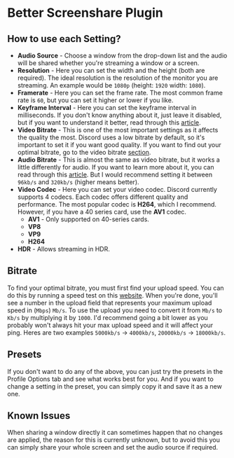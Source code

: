 # Better Screenshare Plugin

## How to use each Setting?

-   **Audio Source** - Choose a window from the drop-down list and the audio will be shared whether you're streaming a window or a screen.
-   **Resolution** - Here you can set the width and the height (both are required). The ideal resolution is the resolution of the monitor you are streaming. An example would be `1080p` (height: `1920` width: `1080`).
-   **Framerate** - Here you can set the frame rate. The most common frame rate is `60`, but you can set it higher or lower if you like.
-   **Keyframe Interval** - Here you can set the keyframe interval in milliseconds. If you don't know anything about it, just leave it disabled, but if you want to understand it better, read through this [article](https://filmora.wondershare.com/video-editing/keyframe-interval-obs.html).
-   **Video Bitrate** - This is one of the most important settings as it affects the quality the most. Discord uses a low bitrate by default, so it's important to set it if you want good quality. If you want to find out your optimal bitrate, go to the video bitrate [section](https://github.com/Vendicated/Vencord/tree/main/src/plugins/betterScreenshare#video-bitrate).
-   **Audio Bitrate** - This is almost the same as video bitrate, but it works a little differently for audio. If you want to learn more about it, you can read through this [article](https://www.adobe.com/creativecloud/video/discover/audio-bitrate.html). But I would recommend setting it between `96kb/s` and `320kb/s` (higher means better).
-   **Video Codec** - Here you can set your video codec. Discord currently supports 4 codecs. Each codec offers different quality and performance. The most popular codec is **H264**, which I recommend. However, if you have a 40 series card, use the **AV1** codec.
    -   **AV1** - Only supported on 40-series cards.
    -   **VP8**
    -   **VP9**
    -   **H264**
-   **HDR** - Allows streaming in HDR.

## Bitrate

To find your optimal bitrate, you must first find your upload speed. You can do this by running a speed test on this [website](https://www.speedtest.net/). When you're done, you'll see a number in the upload field that represents your maximum upload speed in (`Mbps`) `Mb/s`. To use the upload you need to convert it from `Mb/s` to `Kb/s` by multiplying it by `1000`. I'd recommend going a bit lower as you probably won't always hit your max upload speed and it will affect your ping. Heres are two examples `5000kb/s` -> `4000kb/s`, `20000kb/s` -> `18000kb/s`.

## Presets

If you don't want to do any of the above, you can just try the presets in the Profile Options tab and see what works best for you. And if you want to change a setting in the preset, you can simply copy it and save it as a new one.

## Known Issues

When sharing a window directly it can sometimes happen that no changes are applied, the reason for this is currently unknown, but to avoid this you can simply share your whole screen and set the audio source if required.
